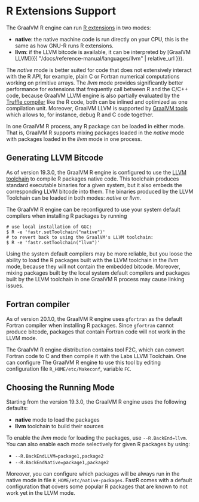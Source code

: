 # R Extensions Support

The GraalVM R engine can run [R extensions](https://cran.r-project.org/doc/manuals/r-release/R-exts.html) in two modes:

* **native**: the native machine code is run directly on your CPU, this is the same as how GNU-R runs R extensions.
* **llvm**: if the LLVM bitcode is available, it can be interpreted by [GraalVM LLVM]({{ "/docs/reference-manual/languages/llvm" | relative_url }}).

The *native* mode is better suited for code that does not extensively interact with the R API, for example,
plain C or Fortran numerical computations working on primitive arrays. The *llvm* mode provides significantly
better performance for extensions that frequently call between R and the C/C++ code, because GraalVM LLVM
engine is also partially evaluated by the [Truffle compiler](https://github.com/oracle/graal/tree/master/truffle) like the R code, both can be inlined and optimized
as one compilation unit. Moreover, GraalVM LLVM is supported by
[GraalVM tools](http://graalvm.org/docs/reference-manual/tools/) which allows to, for instance,
debug R and C code together.

In one GraalVM R process, any R package can be loaded in either mode. That is, GraalVM R supports
mixing packages loaded in the *native* mode with packages loaded in the *llvm* mode in one process.

## Generating LLVM Bitcode

As of version 19.3.0, the GraalVM R engine is configured to use the
[LLVM toolchain](http://graalvm.org/docs/reference-manual/languages/llvm/#llvm-toolchain)
to compile R packages native code. This toolchain produces standard executable binaries for
a given system, but it also embeds the corresponding LLVM bitcode into them.
The binaries produced by the LLVM Toolchain can be loaded in both modes: *native* or *llvm*.

The GraalVM R engine can be reconfigured to use your system default compilers
when installing R packages by running

```shell
# use local installation of GGC:
$ R -e 'fastr.setToolchain("native")'
# to revert back to using the GraalVM's LLVM toolchain:
$ R -e 'fastr.setToolchain("llvm")'
```

Using the system default compilers may be more reliable, but you loose the
ability to load the R packages built with the LLVM toolchain in the *llvm* mode,
because they will not contain the embedded bitcode. Moreover, mixing packages
built by the local system default compilers and packages built by the LLVM
toolchain in one GraalVM R process may cause linking issues.

## Fortran compiler

As of version 20.1.0, the GraalVM R engine uses `gfortran` as the default Fortran
compiler when installing R packages. Since `gfortran` cannot produce bitcode,
packages that contain Fortran code will not work in the LLVM mode.

The GraalVM R engine distribution contains tool F2C, which can convert Fortran code to C
and then compile it with the Labs LLVM Toolchain. One can configure The GraalVM R engine
to use this tool by editing configuration file `R_HOME/etc/Makeconf`, variable `FC`.

## Choosing the Running Mode

Starting from the version 19.3.0, the GraalVM R engine uses the following defaults:
* **native** mode to load the packages
* **llvm** toolchain to build their sources

To enable the *llvm* mode for loading the packages, use `--R.BackEnd=llvm`.
You can also enable each mode selectively for given R packages by using:
* `--R.BackEndLLVM=package1,package2`
* `--R.BackEndNative=package1,package2`

Moreover, you can configure which packages will be always run in the native mode
in file `R_HOME/etc/native-packages`. FastR comes with a default configuration that
covers some popular R packages that are known to not work yet in the LLVM mode.